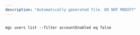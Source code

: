 ```yaml
---
description: "Automatically generated file. DO NOT MODIFY"
---
```


```cli

mgc users list --filter accountEnabled eq false

```